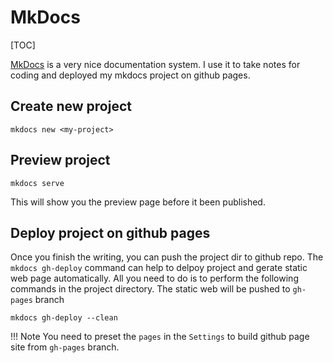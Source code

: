 # MkDocs

[TOC]

[MkDocs](https://www.mkdocs.org/) is a very nice documentation system. I use it to take notes for coding and deployed my mkdocs project on github pages.

## Create new project

```
mkdocs new <my-project>
```

## Preview project

```
mkdocs serve
```

This will show you the preview page before it been published.

## Deploy project on github pages

Once you finish the writing, you can push the project dir to github repo. The `mkdocs gh-deploy` command can help to delpoy project and gerate static web page automatically. All you need to do is to perform the following commands in the project directory. The static web will be pushed to `gh-pages` branch

```
mkdocs gh-deploy --clean
```

!!! Note
    You need to preset the `pages` in the `Settings` to build github page site from `gh-pages` branch.

